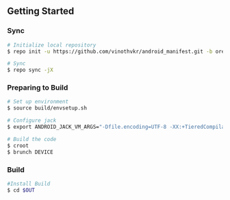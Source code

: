 Getting Started
---------------

### Sync ###
```bash
# Initialize local repository
$ repo init -u https://github.com/vinothvkr/android_manifest.git -b oreo

# Sync
$ repo sync -jX
```

### Preparing to Build ###
```bash
# Set up environment
$ source build/envsetup.sh

# Configure jack
$ export ANDROID_JACK_VM_ARGS="-Dfile.encoding=UTF-8 -XX:+TieredCompilation -Xmx4G"

# Build the code
$ croot
$ brunch DEVICE
```

### Build ###
```bash
#Install Build
$ cd $OUT
```
